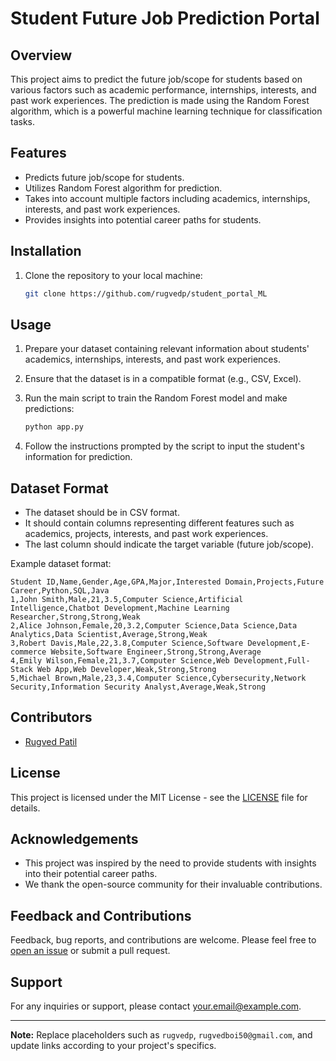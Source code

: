 # Student Future Job Prediction Portal

## Overview
This project aims to predict the future job/scope for students based on various factors such as academic performance, internships, interests, and past work experiences. The prediction is made using the Random Forest algorithm, which is a powerful machine learning technique for classification tasks.

## Features
- Predicts future job/scope for students.
- Utilizes Random Forest algorithm for prediction.
- Takes into account multiple factors including academics, internships, interests, and past work experiences.
- Provides insights into potential career paths for students.

## Installation
1. Clone the repository to your local machine:

    ```bash
    git clone https://github.com/rugvedp/student_portal_ML
    ```

## Usage
1. Prepare your dataset containing relevant information about students' academics, internships, interests, and past work experiences.

2. Ensure that the dataset is in a compatible format (e.g., CSV, Excel).

3. Run the main script to train the Random Forest model and make predictions:

    ```bash
    python app.py 
    ```

4. Follow the instructions prompted by the script to input the student's information for prediction.

## Dataset Format
- The dataset should be in CSV format.
- It should contain columns representing different features such as academics, projects, interests, and past work experiences.
- The last column should indicate the target variable (future job/scope).

Example dataset format:
```
Student ID,Name,Gender,Age,GPA,Major,Interested Domain,Projects,Future Career,Python,SQL,Java
1,John Smith,Male,21,3.5,Computer Science,Artificial Intelligence,Chatbot Development,Machine Learning Researcher,Strong,Strong,Weak
2,Alice Johnson,Female,20,3.2,Computer Science,Data Science,Data Analytics,Data Scientist,Average,Strong,Weak
3,Robert Davis,Male,22,3.8,Computer Science,Software Development,E-commerce Website,Software Engineer,Strong,Strong,Average
4,Emily Wilson,Female,21,3.7,Computer Science,Web Development,Full-Stack Web App,Web Developer,Weak,Strong,Strong
5,Michael Brown,Male,23,3.4,Computer Science,Cybersecurity,Network Security,Information Security Analyst,Average,Weak,Strong
```

## Contributors
- [Rugved Patil](https://github.com/rugvedp)

## License
This project is licensed under the MIT License - see the [LICENSE](LICENSE) file for details.

## Acknowledgements
- This project was inspired by the need to provide students with insights into their potential career paths.
- We thank the open-source community for their invaluable contributions.
  
## Feedback and Contributions
Feedback, bug reports, and contributions are welcome. Please feel free to [open an issue](https://github.com/rugvedp/student_portal_ML/issues) or submit a pull request.

## Support
For any inquiries or support, please contact [your.email@example.com](mailto:rugvedboi50@gmail.com).

---

**Note:** Replace placeholders such as `rugvedp`, `rugvedboi50@gmail.com`, and update links according to your project's specifics.
